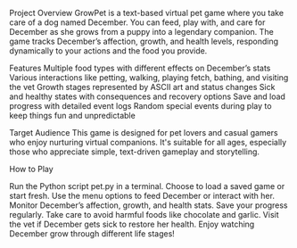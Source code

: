 Project Overview
GrowPet is a text-based virtual pet game where you take care of a dog named December. 
You can feed, play with, and care for December as she grows from a puppy into a legendary companion. 
The game tracks December’s affection, growth, and health levels, responding dynamically to your actions and the food you provide.

Features
Multiple food types with different effects on December’s stats
Various interactions like petting, walking, playing fetch, bathing, and visiting the vet
Growth stages represented by ASCII art and status changes
Sick and healthy states with consequences and recovery options
Save and load progress with detailed event logs
Random special events during play to keep things fun and unpredictable

Target Audience
This game is designed for pet lovers and casual gamers who enjoy nurturing virtual companions. 
It's suitable for all ages, especially those who appreciate simple, text-driven gameplay and storytelling.

How to Play

Run the Python script pet.py in a terminal.
Choose to load a saved game or start fresh.
Use the menu options to feed December or interact with her.
Monitor December’s affection, growth, and health stats.
Save your progress regularly.
Take care to avoid harmful foods like chocolate and garlic.
Visit the vet if December gets sick to restore her health.
Enjoy watching December grow through different life stages!
